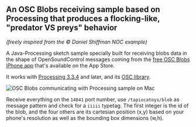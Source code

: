 ## An OSC Blobs receiving sample based on Processing that produces a flocking-like, "predator VS preys" behavior
_(freely inspired from the © Daniel Shiffman NOC example)_

A Java-Processing sketch sample specially built for receiving blobs data in the shape of OpenSoundControl messages coming from the [free OSC Blobs iPhone app](https://itunes.apple.com/us/app/osc-blobs-tapioca-toys/id1436978667?mt=8) that's available on the App Store.

It works with [Processing 3.3.4](https://processing.org/download/ "download Processing") and later, and its [OSC library](http://www.sojamo.de/libraries/oscp5).

![OSC Blobs communicating with Processing sample on Mac](https://vimeo.com/388984928 "OSC Blobs communicating with Processing sample on Mac")

Receive everything on the `14041` port number, use `/tapiocatoys/blob` as message pattern and check for a `iiiii` typetag. The first integer is the id of the blob, and the four others are its cartesian position (x,y) based on your phone's resolution as well as the bounding box dimensions (w,h).

